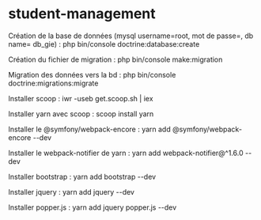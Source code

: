 # student-management
 Création de la base de données (mysql username=root, mot de passe=, db name= db_gie) : php bin/console doctrine:database:create
 
 Création du fichier de migration : php bin/console make:migration
 
 Migration des données vers la bd : php bin/console doctrine:migrations:migrate
 
 Installer scoop : iwr -useb get.scoop.sh | iex
 
 Installer yarn avec scoop : scoop install yarn
 
 Installer le @symfony/webpack-encore : yarn add @symfony/webpack-encore --dev
 
 Installer le webpack-notifier de yarn : yarn add webpack-notifier@^1.6.0 --dev
 
 Installer bootstrap : yarn add bootstrap --dev
 
 Installer jquery : yarn add jquery --dev
 
 Installer popper.js : yarn add jquery popper.js --dev
